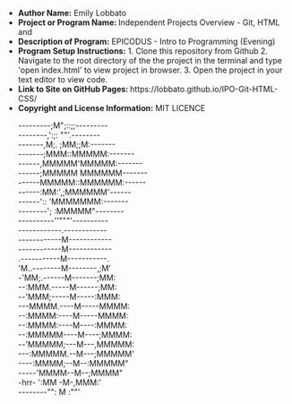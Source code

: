 <ul>
  <li><strong> Author Name:</strong> Emily Lobbato <br></li>
 <li><strong> Project or Program Name: </strong></strong>Independent Projects Overview - Git, HTML and <br></li>
 <li><strong> Description of Program:</strong> EPICODUS - Intro to Programming (Evening) <br></li>
 <li><strong> Program Setup Instructions:</strong> 1. Clone this repository from Github 2. Navigate to the root directory of the the project in the terminal and type 'open index.html' to view project in browser. 3. Open the project in your text editor to view code. <br></li>
 <li><strong> Link to Site on GitHub Pages: </strong> https://lobbato.github.io/IPO-Git-HTML-CSS/ <br> </li>
 <li><strong> Copyright and License Information:</strong> MIT LICENCE <br></li>
 </p>
 <p>
---------;M";::;;---------<br>
--------,':;: ""'.--------<br>
-------,M;. ;MM;;M:-------<br>
-------;MMM::MMMMM:-------<br>
------,MMMMM'MMMMM:-------<br>
------;MMMMM MMMMMM-------<br>
------MMMMM::MMMMMM:------<br>
------:MM:',;MMMMMM'------<br>
------':: 'MMMMMMM:-------<br>
--------'; :MMMMM"--------<br>
----------''"""'----------<br>
------------.------------<br>
------------M------------<br>
------------M------------<br>
.-----------M-----------.<br>
'M..--------M--------,;M'<br>
-'MM;.------M-------;MM:<br>
--:MMM.-----M------;MM:<br>
--'MMM;-----M-----:MMM:<br>
---MMMM.----M-----MMMM:<br>
--:MMMM:----M-----MMMM:<br>
--:MMMM:----M----:MMMM:<br>
--:MMMMM----M----;MMMM:<br>
--'MMMMM;---M---,MMMMM:<br>
---:MMMMM.--M---;MMMMM'<br>
----:MMMM;--M--:MMMMM"<br>
-----'MMMM--M--;MMMM"<br>
-hrr- ':MM -M-,MMM:'<br>
--------"": M :""'<br>
  </p>
